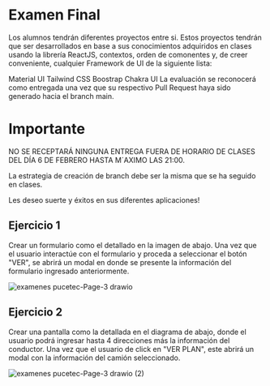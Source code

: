 # Examen Final

Los alumnos tendrán diferentes proyectos entre si. Estos proyectos tendrán que ser desarrollados en base a sus conocimientos adquiridos en clases usando la librería ReactJS, contextos, orden de comonentes y, de creer conveniente, cualquier Framework de UI de la siguiente lista:

Material UI
Tailwind CSS
Boostrap
Chakra UI
La evaluación se reconocerá como entregada una vez que su respectivo Pull Request haya sido generado hacia el branch main. 

# Importante

NO SE RECEPTARÁ NINGUNA ENTREGA FUERA DE HORARIO DE CLASES DEL DÍA 6 DE FEBRERO HASTA M´AXIMO LAS 21:00.

La estrategia de creación de branch debe ser la misma que se ha seguido en clases.

Les deseo suerte y éxitos en sus diferentes aplicaciones!


## Ejercicio 1

Crear un formulario como el detallado en la imagen de abajo. Una vez que el usuario interactúe con el formulario y proceda a seleccionar el botón "VER", se abrirá un modal en donde se presente la información del formulario ingresado anteriormente.

![examenes pucetec-Page-3 drawio](https://github.com/pucetec/examen-final-1161/assets/987192/8477bc9c-6732-4c4c-a402-1f2c76c784e2)


## Ejercicio 2

Crear una pantalla como la detallada en el diagrama de abajo, donde el usuario podrá ingresar hasta 4 direcciones más la información del conductor. Una vez que el usuario de click en "VER PLAN", este abrirá un modal con la información del camión seleccionado.

![examenes pucetec-Page-3 drawio (2)](https://github.com/pucetec/examen-final-1161/assets/987192/4197471d-65ff-4395-ae3a-20d8a1d283a9)
